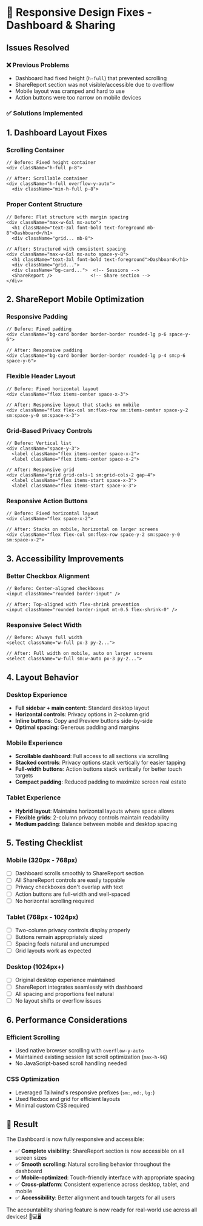 # 📱 Responsive Design Fixes - Dashboard & Sharing

## Issues Resolved

### ❌ **Previous Problems**
- Dashboard had fixed height (`h-full`) that prevented scrolling
- ShareReport section was not visible/accessible due to overflow
- Mobile layout was cramped and hard to use
- Action buttons were too narrow on mobile devices

### ✅ **Solutions Implemented**

## 1. **Dashboard Layout Fixes**

### Scrolling Container
```tsx
// Before: Fixed height container
<div className="h-full p-8">

// After: Scrollable container
<div className="h-full overflow-y-auto">
  <div className="min-h-full p-8">
```

### Proper Content Structure
```tsx
// Before: Flat structure with margin spacing
<div className="max-w-6xl mx-auto">
  <h1 className="text-3xl font-bold text-foreground mb-8">Dashboard</h1>
  <div className="grid... mb-8">

// After: Structured with consistent spacing
<div className="max-w-6xl mx-auto space-y-8">
  <h1 className="text-3xl font-bold text-foreground">Dashboard</h1>
  <div className="grid...">
  <div className="bg-card...">  <!-- Sessions -->
  <ShareReport />              <!-- Share section -->
</div>
```

## 2. **ShareReport Mobile Optimization**

### Responsive Padding
```tsx
// Before: Fixed padding
<div className="bg-card border border-border rounded-lg p-6 space-y-6">

// After: Responsive padding
<div className="bg-card border border-border rounded-lg p-4 sm:p-6 space-y-6">
```

### Flexible Header Layout
```tsx
// Before: Fixed horizontal layout
<div className="flex items-center space-x-3">

// After: Responsive layout that stacks on mobile
<div className="flex flex-col sm:flex-row sm:items-center space-y-2 sm:space-y-0 sm:space-x-3">
```

### Grid-Based Privacy Controls
```tsx
// Before: Vertical list
<div className="space-y-3">
  <label className="flex items-center space-x-2">
  <label className="flex items-center space-x-2">

// After: Responsive grid
<div className="grid grid-cols-1 sm:grid-cols-2 gap-4">
  <label className="flex items-start space-x-3">
  <label className="flex items-start space-x-3">
```

### Responsive Action Buttons
```tsx
// Before: Fixed horizontal layout
<div className="flex space-x-2">

// After: Stacks on mobile, horizontal on larger screens
<div className="flex flex-col sm:flex-row space-y-2 sm:space-y-0 sm:space-x-2">
```

## 3. **Accessibility Improvements**

### Better Checkbox Alignment
```tsx
// Before: Center-aligned checkboxes
<input className="rounded border-input" />

// After: Top-aligned with flex-shrink prevention
<input className="rounded border-input mt-0.5 flex-shrink-0" />
```

### Responsive Select Width
```tsx
// Before: Always full width
<select className="w-full px-3 py-2...">

// After: Full width on mobile, auto on larger screens
<select className="w-full sm:w-auto px-3 py-2...">
```

## 4. **Layout Behavior**

### Desktop Experience
- **Full sidebar + main content**: Standard desktop layout
- **Horizontal controls**: Privacy options in 2-column grid
- **Inline buttons**: Copy and Preview buttons side-by-side
- **Optimal spacing**: Generous padding and margins

### Mobile Experience  
- **Scrollable dashboard**: Full access to all sections via scrolling
- **Stacked controls**: Privacy options stack vertically for easier tapping
- **Full-width buttons**: Action buttons stack vertically for better touch targets
- **Compact padding**: Reduced padding to maximize screen real estate

### Tablet Experience
- **Hybrid layout**: Maintains horizontal layouts where space allows
- **Flexible grids**: 2-column privacy controls maintain readability
- **Medium padding**: Balance between mobile and desktop spacing

## 5. **Testing Checklist**

### Mobile (320px - 768px)
- [ ] Dashboard scrolls smoothly to ShareReport section
- [ ] All ShareReport controls are easily tappable
- [ ] Privacy checkboxes don't overlap with text
- [ ] Action buttons are full-width and well-spaced
- [ ] No horizontal scrolling required

### Tablet (768px - 1024px)  
- [ ] Two-column privacy controls display properly
- [ ] Buttons remain appropriately sized
- [ ] Spacing feels natural and uncrumped
- [ ] Grid layouts work as expected

### Desktop (1024px+)
- [ ] Original desktop experience maintained
- [ ] ShareReport integrates seamlessly with dashboard
- [ ] All spacing and proportions feel natural
- [ ] No layout shifts or overflow issues

## 6. **Performance Considerations**

### Efficient Scrolling
- Used native browser scrolling with `overflow-y-auto`
- Maintained existing session list scroll optimization (`max-h-96`)
- No JavaScript-based scroll handling needed

### CSS Optimization
- Leveraged Tailwind's responsive prefixes (`sm:`, `md:`, `lg:`)
- Used flexbox and grid for efficient layouts
- Minimal custom CSS required

## 🎯 **Result**

The Dashboard is now fully responsive and accessible:
- ✅ **Complete visibility**: ShareReport section is now accessible on all screen sizes
- ✅ **Smooth scrolling**: Natural scrolling behavior throughout the dashboard
- ✅ **Mobile-optimized**: Touch-friendly interface with appropriate spacing
- ✅ **Cross-platform**: Consistent experience across desktop, tablet, and mobile
- ✅ **Accessibility**: Better alignment and touch targets for all users

The accountability sharing feature is now ready for real-world use across all devices! 📱💻🖥️